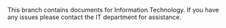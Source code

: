 This branch contains documents for Information Technology.
If you have any issues please contact the IT department for assistance.
